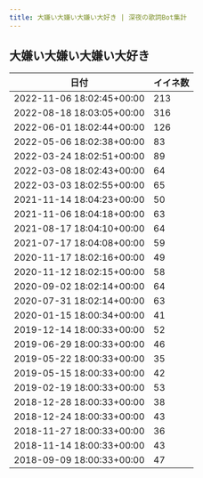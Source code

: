 ```yaml
---
title: 大嫌い大嫌い大嫌い大好き | 深夜の歌詞Bot集計
---
```

## 大嫌い大嫌い大嫌い大好き

|日付|イイネ数|
|-|-|
|2022-11-06 18:02:45+00:00|213|
|2022-08-18 18:03:05+00:00|316|
|2022-06-01 18:02:44+00:00|126|
|2022-05-06 18:02:38+00:00|83|
|2022-03-24 18:02:51+00:00|89|
|2022-03-08 18:02:43+00:00|64|
|2022-03-03 18:02:55+00:00|65|
|2021-11-14 18:04:23+00:00|50|
|2021-11-06 18:04:18+00:00|63|
|2021-08-17 18:04:10+00:00|64|
|2021-07-17 18:04:08+00:00|59|
|2020-11-17 18:02:16+00:00|49|
|2020-11-12 18:02:15+00:00|58|
|2020-09-02 18:02:14+00:00|64|
|2020-07-31 18:02:14+00:00|63|
|2020-01-15 18:00:34+00:00|41|
|2019-12-14 18:00:33+00:00|52|
|2019-06-29 18:00:33+00:00|46|
|2019-05-22 18:00:33+00:00|35|
|2019-05-15 18:00:33+00:00|42|
|2019-02-19 18:00:33+00:00|53|
|2018-12-28 18:00:33+00:00|38|
|2018-12-24 18:00:33+00:00|43|
|2018-11-27 18:00:33+00:00|36|
|2018-11-14 18:00:33+00:00|43|
|2018-09-09 18:00:33+00:00|47|

